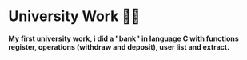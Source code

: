 # University Work :man_student: 

**My first university work, i did a "bank" in language C with functions register, operations (withdraw and deposit), user list and extract.**

